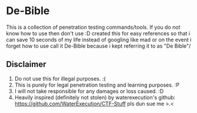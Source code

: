 # De-Bible
This is a collection of penetration testing commands/tools. If you do not know how to use then don't use :D
created this for easy references so that i can save 10 seconds of my life instead of googling like mad or on the event i forget how to use
call it De-Bible because i kept referring it to as "De Bible"/

## Disclaimer
1. Do not use this for illegal purposes. :(
2. This is purely for legal penetration testing and learning purposes. :P 
3. I will not take responsible for any damages or loss caused. :D
4. Heavily inspired (definitely not stolen) by waterexecution's github: https://github.com/WaterExecution/CTF-Stuff pls dun sue me >.<


